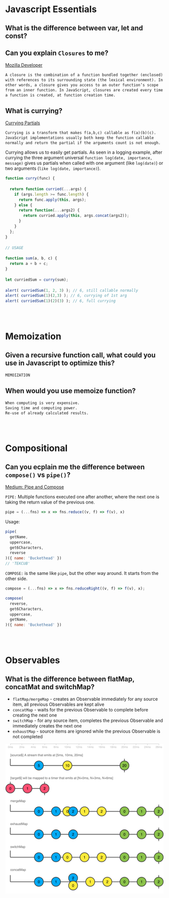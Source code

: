 # Javascript Essentials

## What is the difference between var, let and const?

## Can you explain `Closures` to me?
[Mozilla Developer](https://developer.mozilla.org/en-US/docs/Web/JavaScript/Closures)

    A closure is the combination of a function bundled together (enclosed) with references to its surrounding state (the lexical environment). In other words, a closure gives you access to an outer function’s scope from an inner function. In JavaScript, closures are created every time a function is created, at function creation time.

## What is currying?

[Currying Partials](https://javascript.info/currying-partials)

    Currying is a transform that makes f(a,b,c) callable as f(a)(b)(c). JavaScript implementations usually both keep the function callable normally and return the partial if the arguments count is not enough.

Currying allows us to easily get partials. As seen in a logging example, after currying the three argument universal `function log(date, importance, message)` gives us partials when called with one argument (like `log(date)`) or two arguments (`like log(date, importance)`).

```javascript
function curry(func) {

  return function curried(...args) {
    if (args.length >= func.length) {
      return func.apply(this, args);
    } else {
      return function(...args2) {
        return curried.apply(this, args.concat(args2));
      }
    }
  };
}

// USAGE

function sum(a, b, c) {
  return a + b + c;
}

let curriedSum = curry(sum);

alert( curriedSum(1, 2, 3) ); // 6, still callable normally
alert( curriedSum(1)(2,3) ); // 6, currying of 1st arg
alert( curriedSum(1)(2)(3) ); // 6, full currying
```

<br><br>

# Memoization

## Given a recursive function call, what could you use in Javascript to optimize this?
    MEMOIZATION

## When would you use memoize function?
    When computing is very expensive.
    Saving time and computing power.
    Re-use of already calculated results.

<br><br>

# Compositional

## Can you ecplain me the difference between `compose()` vs `pipe()`?
  [Medium: Pipe and Compose](https://medium.com/free-code-camp/pipe-and-compose-in-javascript-5b04004ac937)
    
`PIPE:`
Multiple functions executed one after another, where the next one is taking the return value of the previous one.

```javascript
pipe = (...fns) => x => fns.reduce((v, f) => f(v), x)
```
Usage: 
```javascript
pipe(
  getName,
  uppercase,
  get6Characters,
  reverse 
)({ name: 'Buckethead' })
// 'TEKCUB'
```

`COMPOSE:` is the same like `pipe`, but the other way around. It starts from the other side.

```javascript
compose = (...fns) => x => fns.reduceRight((v, f) => f(v), x);
```

```javascript
compose(
  reverse,
  get6Characters,
  uppercase,
  getName,
)({ name: 'Buckethead' })
```

<br><br>

# Observables

## What is the difference between flatMap, concatMat and switchMap?

- `flatMap/mergeMap` - creates an Observable immediately for any source item, all previous Observables are kept alive
- `concatMap` - waits for the previous Observable to complete before creating the next one
- `switchMap` - for any source item, completes the previous Observable and immediately creates the next one
- `exhaustMap` - source items are ignored while the previous Observable is not completed

![observables][observables]

[observables]: ./assets/javascript-essentials-observables.png "Observables"